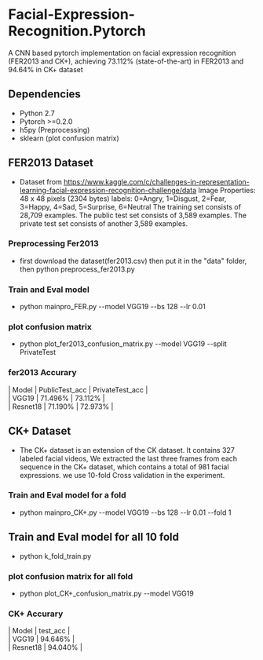 # Facial-Expression-Recognition.Pytorch
A CNN based pytorch implementation on facial expression recognition (FER2013 and CK+), achieving 73.112% (state-of-the-art) in FER2013 and 94.64% in CK+ dataset

## Dependencies ##
- Python 2.7
- Pytorch >=0.2.0
- h5py (Preprocessing)
- sklearn (plot confusion matrix)

## FER2013 Dataset ##
- Dataset from https://www.kaggle.com/c/challenges-in-representation-learning-facial-expression-recognition-challenge/data
Image Properties: 48 x 48 pixels (2304 bytes)
labels: 0=Angry, 1=Disgust, 2=Fear, 3=Happy, 4=Sad, 5=Surprise, 6=Neutral
The training set consists of 28,709 examples. The public test set consists of 3,589 examples. The private test set consists of another 3,589 examples.

### Preprocessing Fer2013 ###
- first download the dataset(fer2013.csv) then put it in the "data" folder, then
python preprocess_fer2013.py

### Train and Eval model ###
- python mainpro_FER.py --model VGG19 --bs 128 --lr 0.01

### plot confusion matrix ###
- python plot_fer2013_confusion_matrix.py --model VGG19 --split PrivateTest

###              fer2013 Accurary             ###
|    Model    | PublicTest_acc | PrivateTest_acc |<Br/>
|    VGG19    |    71.496%     |     73.112%     |<Br/>
|   Resnet18  |    71.190%     |     72.973%     |

## CK+ Dataset ##
- The CK+ dataset is an extension of the CK dataset. It contains 327 labeled facial videos,
We extracted the last three frames from each sequence in the CK+ dataset, which
contains a total of 981 facial expressions. we use 10-fold Cross validation in the experiment.

### Train and Eval model for a fold ###
- python mainpro_CK+.py --model VGG19 --bs 128 --lr 0.01 --fold 1

## Train and Eval model for all 10 fold ###
- python k_fold_train.py

### plot confusion matrix for all fold ###
- python plot_CK+_confusion_matrix.py --model VGG19

###      CK+ Accurary      ###
|    Model    |   test_acc   |<Br/>
|    VGG19    |    94.646%   |<Br/>
|   Resnet18  |    94.040%   |

